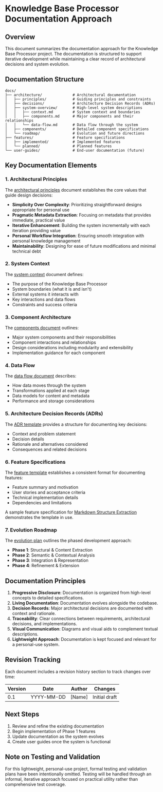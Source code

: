# Knowledge Base Processor Documentation Approach

## Overview

This document summarizes the documentation approach for the Knowledge Base Processor project. The documentation is structured to support iterative development while maintaining a clear record of architectural decisions and system evolution.

## Documentation Structure

```
docs/
├── architecture/              # Architectural documentation
│   ├── principles/            # Guiding principles and constraints
│   ├── decisions/             # Architecture Decision Records (ADRs)
│   ├── system-overview/       # High-level system descriptions
│   │   ├── context.md         # System context and boundaries
│   │   ├── components.md      # Major components and their relationships
│   │   └── data-flow.md       # Data flow through the system
│   ├── components/            # Detailed component specifications
│   └── roadmap/               # Evolution and future directions
├── features/                  # Feature specifications
│   ├── implemented/           # Implemented features
│   └── planned/               # Planned features
└── user-guides/               # End-user documentation (future)
```

## Key Documentation Elements

### 1. Architectural Principles

The [architectural principles](architecture/principles/README.md) document establishes the core values that guide design decisions:

- **Simplicity Over Complexity**: Prioritizing straightforward designs appropriate for personal use
- **Pragmatic Metadata Extraction**: Focusing on metadata that provides immediate, practical value
- **Iterative Enhancement**: Building the system incrementally with each iteration providing value
- **Personal Workflow Integration**: Ensuring smooth integration with personal knowledge management
- **Maintainability**: Designing for ease of future modifications and minimal technical debt

### 2. System Context

The [system context](architecture/system-overview/context.md) document defines:

- The purpose of the Knowledge Base Processor
- System boundaries (what it is and isn't)
- External systems it interacts with
- Key interactions and data flows
- Constraints and success criteria

### 3. Component Architecture

The [components document](architecture/system-overview/components.md) outlines:

- Major system components and their responsibilities
- Component interactions and relationships
- Design considerations including modularity and extensibility
- Implementation guidance for each component

### 4. Data Flow

The [data flow document](architecture/system-overview/data-flow.md) describes:

- How data moves through the system
- Transformations applied at each stage
- Data models for content and metadata
- Performance and storage considerations

### 5. Architecture Decision Records (ADRs)

The [ADR template](architecture/decisions/0000-adr-template.md) provides a structure for documenting key decisions:

- Context and problem statement
- Decision details
- Rationale and alternatives considered
- Consequences and related decisions

### 6. Feature Specifications

The [feature template](features/feature-template.md) establishes a consistent format for documenting features:

- Feature summary and motivation
- User stories and acceptance criteria
- Technical implementation details
- Dependencies and limitations

A sample feature specification for [Markdown Structure Extraction](features/planned/markdown-structure-extraction.md) demonstrates the template in use.

### 7. Evolution Roadmap

The [evolution plan](architecture/roadmap/evolution-plan.md) outlines the phased development approach:

- **Phase 1**: Structural & Content Extraction
- **Phase 2**: Semantic & Contextual Analysis
- **Phase 3**: Integration & Representation
- **Phase 4**: Refinement & Extension

## Documentation Principles

1. **Progressive Disclosure**: Documentation is organized from high-level concepts to detailed specifications.
2. **Living Documentation**: Documentation evolves alongside the codebase.
3. **Decision Records**: Major architectural decisions are documented with context and rationale.
4. **Traceability**: Clear connections between requirements, architectural decisions, and implementations.
5. **Visual Communication**: Diagrams and visual aids to complement textual descriptions.
6. **Lightweight Approach**: Documentation is kept focused and relevant for a personal-use system.

## Revision Tracking

Each document includes a revision history section to track changes over time:

| Version | Date       | Author | Changes                              |
|---------|------------|--------|--------------------------------------|
| 0.1     | YYYY-MM-DD | [Name] | Initial draft                        |

## Next Steps

1. Review and refine the existing documentation
2. Begin implementation of Phase 1 features
3. Update documentation as the system evolves
4. Create user guides once the system is functional

## Note on Testing and Validation

For this lightweight, personal-use project, formal testing and validation plans have been intentionally omitted. Testing will be handled through an informal, iterative approach focused on practical utility rather than comprehensive test coverage.